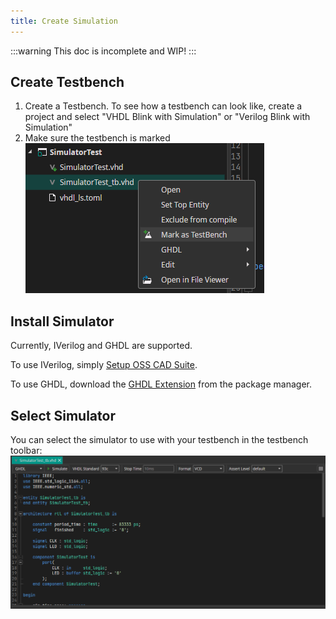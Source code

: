 ```yaml
---
title: Create Simulation
---
```


:::warning
This doc is incomplete and WIP!
:::

## Create Testbench

1. Create a Testbench. To see how a testbench can look like, create a project and select "VHDL Blink with Simulation" or "Verilog Blink with Simulation"
2. Make sure the testbench is marked <br/>
![Mark Testbench](img/marktestbench.png)


## Install Simulator

Currently, IVerilog and GHDL are supported. 

To use IVerilog, simply [Setup OSS CAD Suite](/docs/studio/tutorials/setup-oss-cad-suite/).

To use GHDL, download the [GHDL Extension](https://github.com/one-ware/OneWare.GhdlExtension) from the package manager.

## Select Simulator


You can select the simulator to use with your testbench in the testbench toolbar:
![Select Simulator](img/selectsimulator.png)
